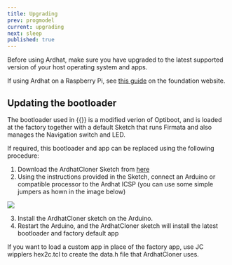 ```yaml
---
title: Upgrading
prev: progmodel
current: upgrading
next: sleep
published: true
---
```



Before using Ardhat, make sure you have upgraded to the latest supported version of your host operating system and apps.

If using Ardhat on a Raspberry Pi, see [this guide](https://www.raspberrypi.org/documentation/raspbian/updating.md) on the foundation website.

## Updating the bootloader

The bootloader used in {{<ardhat>}} is a modified verion of Optiboot, and is loaded at the factory together with a default Sketch that runs Firmata and also manages the Navigation switch and LED.

If required, this bootloader and app can be replaced using the following procedure:

1. Download the ArdhatCloner Sketch from [here](https://github.com/Ardhat/ArdhatCloner)
2. Using the instructions provided in the Sketch, connect an Arduino or compatible processor to the Ardhat ICSP (you can use some simple jumpers as hown in the image below)

<img align="center" src="/media/ArdhatProg.jpg">


3. Install the ArdhatCloner sketch on the Arduino.
4. Restart the Arduino, and the ArdhatCloner sketch will install the latest bootloader and factory default app

If you want to load a custom app in place of the factory app, use JC wipplers hex2c.tcl to create the data.h file that ArdhatCloner uses.



